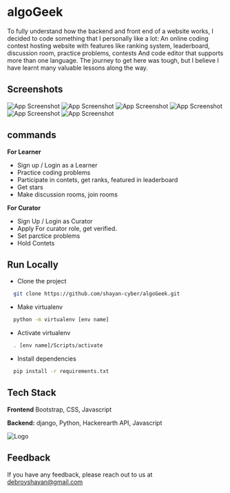 
# algoGeek

 To fully understand how the backend and front end of a website works, I decided to code something that I personally like a lot: An online coding contest hosting website with features like ranking system, leaderboard, discussion room, practice problems, contests And code editor that supports more than one language. The journey to get here was tough, but I believe I have learnt many valuable lessons along the way.
## Screenshots

![App Screenshot](https://i.imgur.com/kTceP2i.png)
![App Screenshot](https://i.imgur.com/YduRB9W.png)
![App Screenshot](https://i.imgur.com/yw3FmoW.png)
![App Screenshot](https://i.imgur.com/hMQAA90.png)
![App Screenshot](https://i.imgur.com/BzLN53S.png)
![App Screenshot](https://i.imgur.com/bfwMcY2.png)




  
## commands
**For Learner**
- Sign up / Login as a Learner 
- Practice coding problems
- Participate in contets, get ranks, featured in leaderboard
- Get stars
- Make discussion rooms, join rooms

**For Curator**
- Sign Up / Login as Curator
- Apply For curator role, get verified.
- Set parctice problems
- Hold Contets


  
## Run Locally

- Clone the project

```bash
  git clone https://github.com/shayan-cyber/algoGeek.git
```


- Make virtualenv

```bash
  python -m virtualenv [env name]
```
- Activate virtualenv

```bash
  . [env name]/Scripts/activate
```

- Install dependencies

```bash
  pip install -r requirements.txt
```





  
## Tech Stack


**Frontend** Bootstrap, CSS, Javascript

**Backend:** django, Python, Hackerearth API, Javascript
  
![Logo](http://algo-geek.herokuapp.com/static/algoGeek.png)

    
## Feedback

If you have any feedback, please reach out to us at debroyshayan@gmail.com

  
